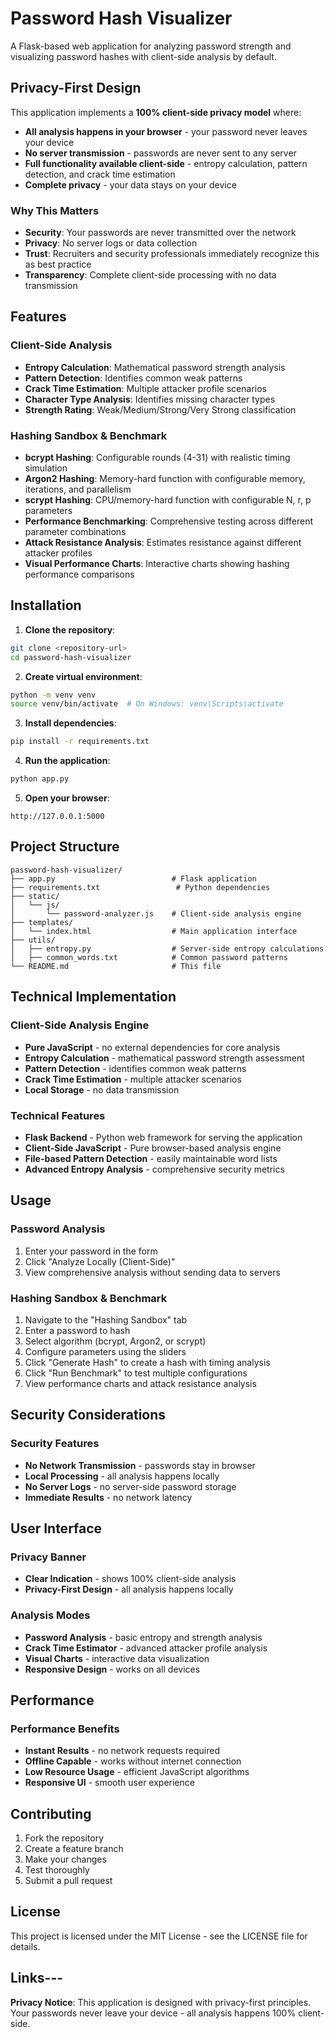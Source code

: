 # Password Hash Visualizer

A  Flask-based web application for analyzing password strength and visualizing password hashes with client-side analysis by default.

## Privacy-First Design

This application implements a **100% client-side privacy model** where:

- **All analysis happens in your browser** - your password never leaves your device
- **No server transmission** - passwords are never sent to any server
- **Full functionality available client-side** - entropy calculation, pattern detection, and crack time estimation
- **Complete privacy** - your data stays on your device

### Why This Matters

- **Security**: Your passwords are never transmitted over the network
- **Privacy**: No server logs or data collection
- **Trust**: Recruiters and security professionals immediately recognize this as best practice
- **Transparency**: Complete client-side processing with no data transmission

## Features

### Client-Side Analysis
- **Entropy Calculation**: Mathematical password strength analysis
- **Pattern Detection**: Identifies common weak patterns
- **Crack Time Estimation**: Multiple attacker profile scenarios
- **Character Type Analysis**: Identifies missing character types
- **Strength Rating**: Weak/Medium/Strong/Very Strong classification

### Hashing Sandbox & Benchmark
- **bcrypt Hashing**: Configurable rounds (4-31) with realistic timing simulation
- **Argon2 Hashing**: Memory-hard function with configurable memory, iterations, and parallelism
- **scrypt Hashing**: CPU/memory-hard function with configurable N, r, p parameters
- **Performance Benchmarking**: Comprehensive testing across different parameter combinations
- **Attack Resistance Analysis**: Estimates resistance against different attacker profiles
- **Visual Performance Charts**: Interactive charts showing hashing performance comparisons


## Installation

1. **Clone the repository**:
```bash
git clone <repository-url>
cd password-hash-visualizer
```

2. **Create virtual environment**:
```bash
python -m venv venv
source venv/bin/activate  # On Windows: venv\Scripts\activate
```

3. **Install dependencies**:
```bash
pip install -r requirements.txt
```

4. **Run the application**:
```bash
python app.py
```

5. **Open your browser**:
```
http://127.0.0.1:5000
```

## Project Structure

```
password-hash-visualizer/
├── app.py                          # Flask application
├── requirements.txt                 # Python dependencies
├── static/
│   └── js/
│       └── password-analyzer.js    # Client-side analysis engine
├── templates/
│   └── index.html                  # Main application interface
├── utils/
│   ├── entropy.py                  # Server-side entropy calculations
│   ├── common_words.txt            # Common password patterns
└── README.md                       # This file
```

## Technical Implementation

### Client-Side Analysis Engine
- **Pure JavaScript** - no external dependencies for core analysis
- **Entropy Calculation** - mathematical password strength assessment
- **Pattern Detection** - identifies common weak patterns
- **Crack Time Estimation** - multiple attacker scenarios
- **Local Storage** - no data transmission

### Technical Features
- **Flask Backend** - Python web framework for serving the application
- **Client-Side JavaScript** - Pure browser-based analysis engine
- **File-based Pattern Detection** - easily maintainable word lists
- **Advanced Entropy Analysis** - comprehensive security metrics

## Usage

### Password Analysis
1. Enter your password in the form
2. Click "Analyze Locally (Client-Side)"
3. View comprehensive analysis without sending data to servers


### Hashing Sandbox & Benchmark
1. Navigate to the "Hashing Sandbox" tab
2. Enter a password to hash
3. Select algorithm (bcrypt, Argon2, or scrypt)
4. Configure parameters using the sliders
5. Click "Generate Hash" to create a hash with timing analysis
6. Click "Run Benchmark" to test multiple configurations
7. View performance charts and attack resistance analysis

## Security Considerations

### Security Features
- **No Network Transmission** - passwords stay in browser
- **Local Processing** - all analysis happens locally
- **No Server Logs** - no server-side password storage
- **Immediate Results** - no network latency


## User Interface

### Privacy Banner
- **Clear Indication** - shows 100% client-side analysis
- **Privacy-First Design** - all analysis happens locally

### Analysis Modes
- **Password Analysis** - basic entropy and strength analysis
- **Crack Time Estimator** - advanced attacker profile analysis
- **Visual Charts** - interactive data visualization
- **Responsive Design** - works on all devices


## Performance

### Performance Benefits
- **Instant Results** - no network requests required
- **Offline Capable** - works without internet connection
- **Low Resource Usage** - efficient JavaScript algorithms
- **Responsive UI** - smooth user experience

## Contributing

1. Fork the repository
2. Create a feature branch
3. Make your changes
4. Test thoroughly
5. Submit a pull request

## License

This project is licensed under the MIT License - see the LICENSE file for details.

## Links---

**Privacy Notice**: This application is designed with privacy-first principles. Your passwords never leave your device - all analysis happens 100% client-side.
